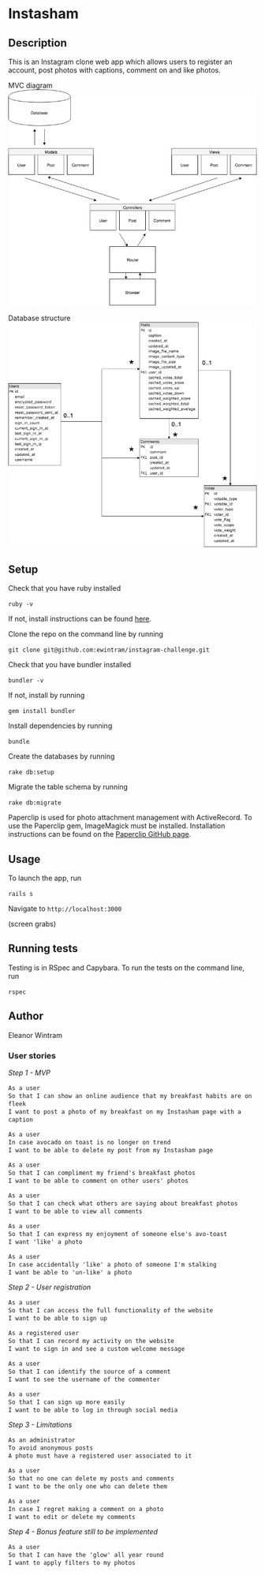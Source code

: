 # Instasham

## Description

This is an Instagram clone web app which allows users to register an account, post photos with captions, comment on and like photos.

MVC diagram
![alt text](/public/Instasham-MVC.png "Instasham MVC diagram")

Database structure
![alt text](/public/Instasham-database-structure.jpg "Instasham database structure")

## Setup

Check that you have ruby installed

`ruby -v`

If not, install instructions can be found [here](https://www.ruby-lang.org/en/documentation/installation/).

Clone the repo on the command line by running

`git clone git@github.com:ewintram/instagram-challenge.git`

Check that you have bundler installed

`bundler -v`

If not, install by running

`gem install bundler`

Install dependencies by running

`bundle`

Create the databases by running

`rake db:setup`

Migrate the table schema by running

`rake db:migrate`

Paperclip is used for photo attachment management with ActiveRecord. To use the Paperclip gem, ImageMagick must be installed. Installation instructions can be found on the [Paperclip GitHub page](https://github.com/thoughtbot/paperclip).


## Usage

To launch the app, run

`rails s`


Navigate to `http://localhost:3000`

(screen grabs)


## Running tests

Testing is in RSpec and Capybara. To run the tests on the command line, run

`rspec`


## Author

Eleanor Wintram


### User stories

*Step 1 - MVP*

```
As a user
So that I can show an online audience that my breakfast habits are on fleek
I want to post a photo of my breakfast on my Instasham page with a caption
```

```
As a user
In case avocado on toast is no longer on trend
I want to be able to delete my post from my Instasham page
```

```
As a user
So that I can compliment my friend's breakfast photos
I want to be able to comment on other users' photos
```

```
As a user
So that I can check what others are saying about breakfast photos
I want to be able to view all comments
```

```
As a user
So that I can express my enjoyment of someone else's avo-toast
I want 'like' a photo
```

```
As a user
In case accidentally 'like' a photo of someone I'm stalking
I want be able to 'un-like' a photo
```

*Step 2 - User registration*

```
As a user
So that I can access the full functionality of the website
I want to be able to sign up
```

```
As a registered user
So that I can record my activity on the website
I want to sign in and see a custom welcome message
```

```
As a user
So that I can identify the source of a comment
I want to see the username of the commenter
```

```
As a user
So that I can sign up more easily
I want to be able to log in through social media
```

*Step 3 - Limitations*

```
As an administrator
To avoid anonymous posts
A photo must have a registered user associated to it
```

```
As a user
So that no one can delete my posts and comments
I want to be the only one who can delete them
```

```
As a user
In case I regret making a comment on a photo
I want to edit or delete my comments
```

*Step 4 - Bonus feature still to be implemented*

```
As a user
So that I can have the 'glow' all year round
I want to apply filters to my photos
```
